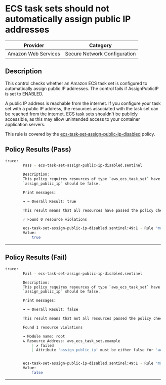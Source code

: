 # ECS task sets should not automatically assign public IP addresses

| Provider            |             Category           |
| ------------------- |  ----------------------------  |
| Amazon Web Services |  Secure Network Configuration  |

## Description

This control checks whether an Amazon ECS task set is configured to automatically assign public IP addresses. The control fails if AssignPublicIP is set to ENABLED.

A public IP address is reachable from the internet. If you configure your task set with a public IP address, the resources associated with the task set can be reached from the internet. ECS task sets shouldn't be publicly accessible, as this may allow unintended access to your container application servers.

This rule is covered by the [ecs-task-set-assign-public-ip-disabled](https://github.com/hashicorp/policy-library-FSBP-Policy-Set-for-AWS-Terraform/blob/main/policies/ecs/ecs-task-set-assign-public-ip-disabled.sentinel) policy.

## Policy Results (Pass)

```bash
trace:
        Pass - ecs-task-set-assign-public-ip-disabled.sentinel

        Description:
        This policy requires resources of type `aws_ecs_task_set` have attribute
        `assign_public_ip` should be false.

        Print messages:

        → → Overall Result: true

        This result means that all resources have passed the policy check for the policy ecs-task-set-assign-public-ip-disabled.

        ✓ Found 0 resource violations

        ecs-task-set-assign-public-ip-disabled.sentinel:49:1 - Rule "main"
        Value:
            true

```

---

## Policy Results (Fail)

```bash
trace:
        Fail - ecs-task-set-assign-public-ip-disabled.sentinel

        Description:
        This policy requires resources of type `aws_ecs_task_set` have attribute
        `assign_public_ip` should be false.

        Print messages:

        → → Overall Result: false

        This result means that not all resources passed the policy check and the protected behavior is not allowed for the policy ecs-task-set-assign-public-ip-disabled.

        Found 1 resource violations

        → Module name: root
        ↳ Resource Address: aws_ecs_task_set.example
            | ✗ failed
            | Attribute 'assign_public_ip' must be either false for 'aws_ecs_task_set' resources. Refer to https://docs.aws.amazon.com/securityhub/latest/userguide/ecs-controls.html#ecs-16 for more details.


        ecs-task-set-assign-public-ip-disabled.sentinel:49:1 - Rule "main"
        Value:
            false
```

---

